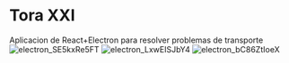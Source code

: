 # Tora XXI

Aplicacion de React+Electron para resolver problemas de transporte
![electron_SE5kxRe5FT](https://user-images.githubusercontent.com/50423482/156632224-68498dbc-4e12-4bcf-b6af-d163d0de1f09.png)
![electron_LxwEISJbY4](https://user-images.githubusercontent.com/50423482/156632281-e0b815c5-00c7-41dd-a3fc-351caf3a17b7.png)
![electron_bC86ZtIoeX](https://user-images.githubusercontent.com/50423482/156632291-dfdbf42a-688f-4e37-ade3-76037e8929ee.png)
